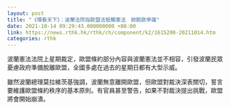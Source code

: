 ```yaml
---
layout: post
title: "《環看天下》：波蘭法院指歐盟法牴觸憲法　掀脫歐爭議"
date: 2021-10-14 09:29:43.000000000 +08:00
link: https://news.rthk.hk/rthk/ch/component/k2/1615200-20211014.htm
categories: rthk
---
```


波蘭憲法法院上星期裁定，歐盟條約部分內容與波蘭憲法並不相容，引發波蘭民眾憂慮政府準備脫離歐盟，全國多處在過去的星期日都有大型示威。

雖然波蘭總理莫拉維茨基強調，波蘭無意離開歐盟，但歐盟對裁決深表關切，誓言要維護歐盟條約秩序的基本原則。有官員甚至警告，如果不對裁決提出挑戰，歐盟將會開始崩潰。
